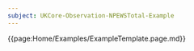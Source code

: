 ```yaml
---
subject: UKCore-Observation-NPEWSTotal-Example
---
```

{{page:Home/Examples/ExampleTemplate.page.md}}